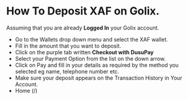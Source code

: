 # How To Deposit XAF on Golix.

Assuming that you are already **Logged In** your Golix account.
-   Go to the Wallets drop down menu and select the XAF wallet.
-   Fill in the amount that you want to deposit.
-   Click on the purple tab written  **Checkout with DusuPay**
-   Select your Payment Option from the list on the down arrow.
-   Click on Pay and fill in your details as required by the method you selected eg name, telephone number etc.
-   Make sure your deposit appears on the Transaction History in Your Account.
- Home (/)
